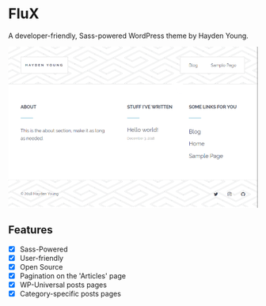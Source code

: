 # FluX
A developer-friendly, Sass-powered WordPress theme by Hayden Young.

![./screenshot.png](./screenshot.png)

## Features
- [X] Sass-Powered
- [X] User-friendly
- [X] Open Source
- [X] Pagination on the 'Articles' page
- [X] WP-Universal posts pages
- [X] Category-specific posts pages